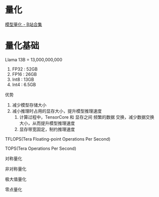 # 量化

[模型量化 - B站合集](https://space.bilibili.com/18235884/lists/2887562?type=season)

# 量化基础

Llama 13B = 13,000,000,000
1. FP32 : 52GB
2. FP16 : 26GB
3. Int8 : 13GB
4. Int4 : 6.5GB



优势
1. 减少模型存储大小
2. 减小推理时占用的显存大小，提升模型推理速度
   1. 计算过程中，TensorCore 和 显存之间 频繁的数据 交换，减少数据交换大小，从而提升模型推理速度
   2. 显存带宽固定，制约推理速度

TFLOPS(Tera Floating-point Operations Per Second)

TOPS(Tera Operations Per Second)

对称量化

非对称量化


极大值量化

零点量化


